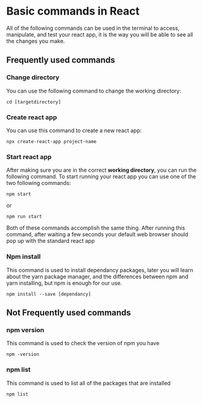 # Basic commands in React

All of the following commands can be used in the terminal to access, manipulate, and test your react app, it is the way you will be able to see all the changes you make.

## Frequently used commands

### Change directory

You can use the following command to change the working directory:

```terminal
cd [targetdirectory] 
```

### Create react app

You can use this command to create a new react app:

```terminal
npx create-react-app project-name
```

### Start react app

After making sure you are in the correct **working directory**, you can run the following command.
To start running your react app you can use one of the two following commands:

```terminal
npm start
```

or

```terminal
npm run start
```

Both of these commands accomplish the same thing. After running this command, after waiting a few seconds your default web browser should pop up with the standard react app

### Npm install

This command is used to install dependancy packages, later you will learn about the yarn package manager, and the differences between npm and yarn installing, but npm is enough for our use.

```terminal
npm install --save [dependancy]
```

## Not Frequently used commands

### npm version

This command is used to check the version of npm you have

```terminal
npm -version
```

### npm list

This command is used to list all of the packages that are installed

```terminal
npm list
```
